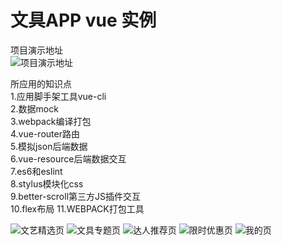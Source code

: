 # 文具APP  vue 实例
项目演示地址<br/>
![项目演示地址](http://f.cloudadmx.com/group1/M00/00/26/wKgABFoT9qyAI6UoAAAHDr4y5xQ213.png)

所应用的知识点<br/>
1.应用脚手架工具vue-cli<br/>
2.数据mock<br/>
3.webpack编译打包<br/>
4.vue-router路由<br/>
5.模拟json后端数据<br/>
6.vue-resource后端数据交互<br/>
7.es6和eslint<br/>
8.stylus模块化css<br/>
9.better-scroll第三方JS插件交互<br/>
10.flex布局
11.WEBPACK打包工具

![文艺精选页](http://f.cloudadmx.com/group1/M00/00/25/wKgAA1oT-CCAamdAAAPb7q5TksQ364.png)
![文具专题页](http://f.cloudadmx.com/group1/M00/00/26/wKgABFoT-C6AZyt2AAZjCByzogc130.png)
![达人推荐页](http://f.cloudadmx.com/group1/M00/00/25/wKgAA1oT-DeADuDHAAhiOoCRUMM340.png)
![限时优惠页](http://f.cloudadmx.com/group1/M00/00/26/wKgABFoT-ECABIFbAAL4OIA54oo483.png)
![我的页](http://f.cloudadmx.com/group2/M00/00/23/wKgABVoT-E-AOwWcAAGUvgLCoWU788.png)
